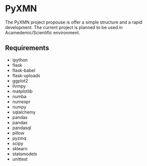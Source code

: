 PyXMN
=====

The PyXMN project propouse is offer a simple structure and a rapid development.
The current project is planned to be used in Acamedemic/Scientific environment.


Requirements
------------
- ipython
- flask
- flask-babel
- flask-uploads
- ggplot2
- llvmpy
- matplotlib
- numba
- numexpr
- numpy
- sqlalchemy
- pandas
- pandas
- pandasql
- pillow
- pyzmq
- scipy
- sklearn
- statsmodels
- unittest
